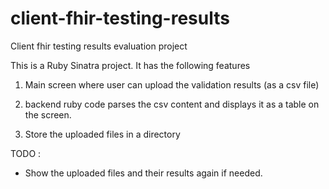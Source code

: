 # client-fhir-testing-results
Client fhir testing results evaluation project

This is a Ruby Sinatra project.
It has the following features

1. Main screen where user can upload the validation results (as a csv file)

2. backend ruby code parses the csv content and displays it as a table on the screen.

3. Store the uploaded files in a directory

TODO :
* Show the uploaded files and their results again if needed.
